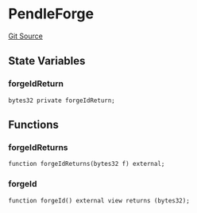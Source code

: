 # PendleForge
[Git Source](https://github.com/Swivel-Finance/illuminate/blob/ddf95dfbaf2df4d82b6652aff5c2effb5fee45f4/src/mocks/PendleForge.sol)


## State Variables
### forgeIdReturn

```solidity
bytes32 private forgeIdReturn;
```


## Functions
### forgeIdReturns


```solidity
function forgeIdReturns(bytes32 f) external;
```

### forgeId


```solidity
function forgeId() external view returns (bytes32);
```


